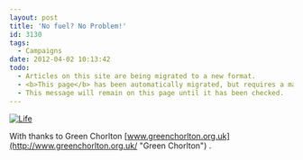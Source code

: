 ```yaml
---
layout: post
title: 'No fuel? No Problem!'
id: 3130
tags:
  - Campaigns
date: 2012-04-02 10:13:42
todo:
  - Articles on this site are being migrated to a new format.
  - <b>This page</b> has been automatically migrated, but requires a manual check-&amp;-tune to ensure the format and links all work as expected.
  - This message will remain on this page until it has been checked.
---
```


[![Life](http://www.pompeybug.co.uk/wp-content/uploads/2012/04/No-fuel-212x300.jpg "No fuel, no problem!")](http://www.pompeybug.co.uk/wp-content/uploads/2012/04/No-fuel.jpg)

With thanks to Green Chorlton [www.greenchorlton.org.uk](http://www.greenchorlton.org.uk/ "Green Chorlton") .